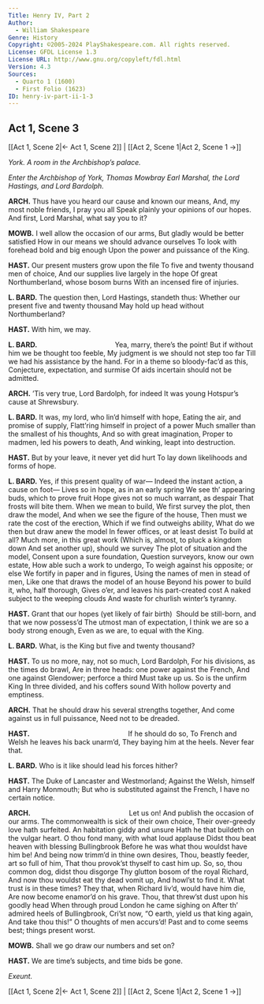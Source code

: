 ```yaml
---
Title: Henry IV, Part 2
Author: 
  - William Shakespeare
Genre: History
Copyright: ©2005-2024 PlayShakespeare.com. All rights reserved.
License: GFDL License 1.3
License URL: http://www.gnu.org/copyleft/fdl.html
Version: 4.3
Sources:
  - Quarto 1 (1600)
  - First Folio (1623)
ID: henry-iv-part-ii-1-3
---
```


## Act 1, Scene 3
[[Act 1, Scene 2|← Act 1, Scene 2]] | [[Act 2, Scene 1|Act 2, Scene 1 →]]

*York. A room in the Archbishop’s palace.*

*Enter the Archbishop of York, Thomas Mowbray Earl Marshal, the Lord Hastings, and Lord Bardolph.*

**ARCH.**
Thus have you heard our cause and known our means,
And, my most noble friends, I pray you all
Speak plainly your opinions of our hopes.
And first, Lord Marshal, what say you to it?

**MOWB.**
I well allow the occasion of our arms,
But gladly would be better satisfied
How in our means we should advance ourselves
To look with forehead bold and big enough
Upon the power and puissance of the King.

**HAST.**
Our present musters grow upon the file
To five and twenty thousand men of choice,
And our supplies live largely in the hope
Of great Northumberland, whose bosom burns
With an incensed fire of injuries.

**L. BARD.**
The question then, Lord Hastings, standeth thus:
Whether our present five and twenty thousand
May hold up head without Northumberland?

**HAST.**
With him, we may.

**L. BARD.**
           Yea, marry, there’s the point!
But if without him we be thought too feeble,
My judgment is we should not step too far
Till we had his assistance by the hand.
For in a theme so bloody-fac’d as this,
Conjecture, expectation, and surmise
Of aids incertain should not be admitted.

**ARCH.**
’Tis very true, Lord Bardolph, for indeed
It was young Hotspur’s cause at Shrewsbury.

**L. BARD.**
It was, my lord, who lin’d himself with hope,
Eating the air, and promise of supply,
Flatt’ring himself in project of a power
Much smaller than the smallest of his thoughts,
And so with great imagination,
Proper to madmen, led his powers to death,
And winking, leapt into destruction.

**HAST.**
But by your leave, it never yet did hurt
To lay down likelihoods and forms of hope.

**L. BARD.**
Yes, if this present quality of war⁠—
Indeed the instant action, a cause on foot⁠—
Lives so in hope, as in an early spring
We see th’ appearing buds, which to prove fruit
Hope gives not so much warrant, as despair
That frosts will bite them. When we mean to build,
We first survey the plot, then draw the model,
And when we see the figure of the house,
Then must we rate the cost of the erection,
Which if we find outweighs ability,
What do we then but draw anew the model
In fewer offices, or at least desist
To build at all? Much more, in this great work
(Which is, almost, to pluck a kingdom down
And set another up), should we survey
The plot of situation and the model,
Consent upon a sure foundation,
Question surveyors, know our own estate,
How able such a work to undergo,
To weigh against his opposite; or else
We fortify in paper and in figures,
Using the names of men in stead of men,
Like one that draws the model of an house
Beyond his power to build it, who, half thorough,
Gives o’er, and leaves his part-created cost
A naked subject to the weeping clouds
And waste for churlish winter’s tyranny.

**HAST.**
Grant that our hopes (yet likely of fair birth) 
Should be still-born, and that we now possess’d
The utmost man of expectation,
I think we are so a body strong enough,
Even as we are, to equal with the King.

**L. BARD.**
What, is the King but five and twenty thousand?

**HAST.**
To us no more, nay, not so much, Lord Bardolph,
For his divisions, as the times do brawl,
Are in three heads: one power against the French,
And one against Glendower; perforce a third
Must take up us. So is the unfirm King
In three divided, and his coffers sound
With hollow poverty and emptiness.

**ARCH.**
That he should draw his several strengths together,
And come against us in full puissance,
Need not to be dreaded.

**HAST.**
              If he should do so,
To French and Welsh he leaves his back unarm’d,
They baying him at the heels. Never fear that.

**L. BARD.**
Who is it like should lead his forces hither?

**HAST.**
The Duke of Lancaster and Westmorland;
Against the Welsh, himself and Harry Monmouth;
But who is substituted against the French,
I have no certain notice.

**ARCH.**
              Let us on!
And publish the occasion of our arms.
The commonwealth is sick of their own choice,
Their over-greedy love hath surfeited.
An habitation giddy and unsure
Hath he that buildeth on the vulgar heart.
O thou fond many, with what loud applause
Didst thou beat heaven with blessing Bullingbrook
Before he was what thou wouldst have him be!
And being now trimm’d in thine own desires,
Thou, beastly feeder, art so full of him,
That thou provok’st thyself to cast him up.
So, so, thou common dog, didst thou disgorge
Thy glutton bosom of the royal Richard,
And now thou wouldst eat thy dead vomit up,
And howl’st to find it. What trust is in these times?
They that, when Richard liv’d, would have him die,
Are now become enamor’d on his grave.
Thou, that threw’st dust upon his goodly head
When through proud London he came sighing on
After th’ admired heels of Bullingbrook,
Cri’st now, “O earth, yield us that king again,
And take thou this!” O thoughts of men accurs’d!
Past and to come seems best; things present worst.

**MOWB.**
Shall we go draw our numbers and set on?

**HAST.**
We are time’s subjects, and time bids be gone.

*Exeunt.*

[[Act 1, Scene 2|← Act 1, Scene 2]] | [[Act 2, Scene 1|Act 2, Scene 1 →]]
